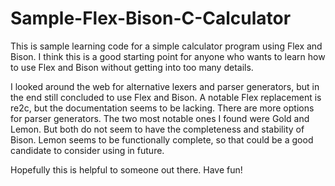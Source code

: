 # Sample-Flex-Bison-C-Calculator

This is sample learning code for a simple calculator program using Flex and Bison. I think this is a good starting point for anyone who wants to learn how to use Flex and Bison without getting into too many details.

I looked around the web for alternative lexers and parser generators, but in the end still concluded to use Flex and Bison. A notable Flex replacement is re2c, but the documentation seems to be lacking. There are more options for parser generators. The two most notable ones I found were Gold and Lemon. But both do not seem to have the completeness and stability of Bison. Lemon seems to be functionally complete, so that could be a good candidate to consider using in future.

Hopefully this is helpful to someone out there. Have fun!
